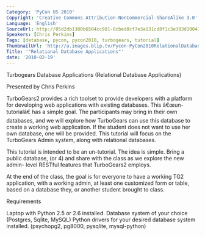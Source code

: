 ```yaml
---
Category: 'PyCon US 2010'
Copyright: 'Creative Commons Attribution-NonCommercial-ShareAlike 3.0'
Language: 'English'
SourceUrl: http://05d2db1380b6504cc981-8cbed8cf7e3a131cd8f1c3e383d10041.r93.cf2.rackcdn.com/pycon-us-2010/250_relational-database-applications.m4v
Speakers: [Chris Perkins]
Tags: [database, pycon, pycon2010, turbogears, tutorial]
ThumbnailUrl: 'http://a.images.blip.tv/Pycon-PyCon2010RelationalDatabaseApplications742.png'
Title: '"Relational Database Applications"'
date: '2010-02-19'
---
```

Turbogears Database Applications (Relational Database Applications)

Presented by Chris Perkins

TurboGears2 provides a rich toolset to provide developers with a platform for
developing web applications with existing databases. This â€œun-tutorialâ€
has a simple goal. The participants may bring in their own databases, and we
will explore how TurboGears can use this database to create a working web
application. If the student does not want to use her own database, one will be
provided. This tutorial will focus on the TurboGears Admin system, along with
relational databases.

This tutorial is intended to be an un-tutorial. The idea is simple. Bring a
public database, (or 4) and share with the class as we explore the new admin-
level RESTful features that TurboGears2 employs.

At the end of the class, the goal is for everyone to have a working TG2
application, with a working admin, at least one customized form or table,
based on a database they, or another student brought to class.

Requirements

Laptop with Python 2.5 or 2.6 installed. Database system of your choice
(Postgres, Sqlite, MySQL) Python drivers for your desired database system
installed. (psychopg2, pg8000, pysqlite, mysql-python)

